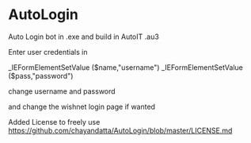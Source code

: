 # AutoLogin
Auto Login bot in .exe and build in AutoIT .au3

Enter user credentials in 

_IEFormElementSetValue ($name,"username")
_IEFormElementSetValue ($pass,"password")

change username and password

and change the wishnet login page if wanted

Added License to freely use 
https://github.com/chayandatta/AutoLogin/blob/master/LICENSE.md
